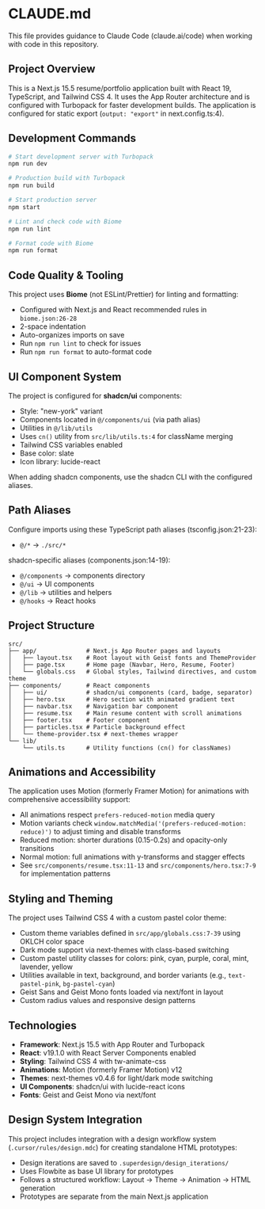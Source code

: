 # CLAUDE.md

This file provides guidance to Claude Code (claude.ai/code) when working with code in this repository.

## Project Overview

This is a Next.js 15.5 resume/portfolio application built with React 19, TypeScript, and Tailwind CSS 4. It uses the App Router architecture and is configured with Turbopack for faster development builds. The application is configured for static export (`output: "export"` in next.config.ts:4).

## Development Commands

```bash
# Start development server with Turbopack
npm run dev

# Production build with Turbopack
npm run build

# Start production server
npm start

# Lint and check code with Biome
npm run lint

# Format code with Biome
npm run format
```

## Code Quality & Tooling

This project uses **Biome** (not ESLint/Prettier) for linting and formatting:
- Configured with Next.js and React recommended rules in `biome.json:26-28`
- 2-space indentation
- Auto-organizes imports on save
- Run `npm run lint` to check for issues
- Run `npm run format` to auto-format code

## UI Component System

The project is configured for **shadcn/ui** components:
- Style: "new-york" variant
- Components located in `@/components/ui` (via path alias)
- Utilities in `@/lib/utils`
- Uses `cn()` utility from `src/lib/utils.ts:4` for className merging
- Tailwind CSS variables enabled
- Base color: slate
- Icon library: lucide-react

When adding shadcn components, use the shadcn CLI with the configured aliases.

## Path Aliases

Configure imports using these TypeScript path aliases (tsconfig.json:21-23):
- `@/*` → `./src/*`

shadcn-specific aliases (components.json:14-19):
- `@/components` → components directory
- `@/ui` → UI components
- `@/lib` → utilities and helpers
- `@/hooks` → React hooks

## Project Structure

```
src/
├── app/              # Next.js App Router pages and layouts
│   ├── layout.tsx    # Root layout with Geist fonts and ThemeProvider
│   ├── page.tsx      # Home page (Navbar, Hero, Resume, Footer)
│   └── globals.css   # Global styles, Tailwind directives, and custom theme
├── components/       # React components
│   ├── ui/           # shadcn/ui components (card, badge, separator)
│   ├── hero.tsx      # Hero section with animated gradient text
│   ├── navbar.tsx    # Navigation bar component
│   ├── resume.tsx    # Main resume content with scroll animations
│   ├── footer.tsx    # Footer component
│   ├── particles.tsx # Particle background effect
│   └── theme-provider.tsx # next-themes wrapper
└── lib/
    └── utils.ts      # Utility functions (cn() for classNames)
```

## Animations and Accessibility

The application uses Motion (formerly Framer Motion) for animations with comprehensive accessibility support:
- All animations respect `prefers-reduced-motion` media query
- Motion variants check `window.matchMedia('(prefers-reduced-motion: reduce)')` to adjust timing and disable transforms
- Reduced motion: shorter durations (0.15-0.2s) and opacity-only transitions
- Normal motion: full animations with y-transforms and stagger effects
- See `src/components/resume.tsx:11-13` and `src/components/hero.tsx:7-9` for implementation patterns

## Styling and Theming

The project uses Tailwind CSS 4 with a custom pastel color theme:
- Custom theme variables defined in `src/app/globals.css:7-39` using OKLCH color space
- Dark mode support via next-themes with class-based switching
- Custom pastel utility classes for colors: pink, cyan, purple, coral, mint, lavender, yellow
- Utilities available in text, background, and border variants (e.g., `text-pastel-pink`, `bg-pastel-cyan`)
- Geist Sans and Geist Mono fonts loaded via next/font in layout
- Custom radius values and responsive design patterns

## Technologies

- **Framework**: Next.js 15.5 with App Router and Turbopack
- **React**: v19.1.0 with React Server Components enabled
- **Styling**: Tailwind CSS 4 with tw-animate-css
- **Animations**: Motion (formerly Framer Motion) v12
- **Themes**: next-themes v0.4.6 for light/dark mode switching
- **UI Components**: shadcn/ui with lucide-react icons
- **Fonts**: Geist and Geist Mono via next/font

## Design System Integration

This project includes integration with a design workflow system (`.cursor/rules/design.mdc`) for creating standalone HTML prototypes:
- Design iterations are saved to `.superdesign/design_iterations/`
- Uses Flowbite as base UI library for prototypes
- Follows a structured workflow: Layout → Theme → Animation → HTML generation
- Prototypes are separate from the main Next.js application

